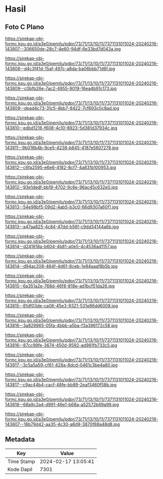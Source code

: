 # Hasil

## Foto C Plano

https://sirekap-obj-formc.kpu.go.id/a3e0/pemilu/pdpr/73/71/13/10/11/7371131011024-20240216-143807--306650de-28c7-4e60-94df-6e33bd7d043a.jpg

https://sirekap-obj-formc.kpu.go.id/a3e0/pemilu/pdpr/73/71/13/10/11/7371131011024-20240216-143808--d4c3f41d-15af-497c-a8da-ba06bbb71d6f.jpg

https://sirekap-obj-formc.kpu.go.id/a3e0/pemilu/pdpr/73/71/13/10/11/7371131011024-20240216-143809--c0bfb26e-7ac2-4955-9019-16ea4b91c173.jpg

https://sirekap-obj-formc.kpu.go.id/a3e0/pemilu/pdpr/73/71/13/10/11/7371131011024-20240216-143809--dead4c73-31c5-4bb7-8422-7cf693c0c8ad.jpg

https://sirekap-obj-formc.kpu.go.id/a3e0/pemilu/pdpr/73/71/13/10/11/7371131011024-20240216-143810--edbd1216-f608-4c10-8923-5d381d37934c.jpg

https://sirekap-obj-formc.kpu.go.id/a3e0/pemilu/pdpr/73/71/13/10/11/7371131011024-20240216-143811--9b018b4b-9ce5-4238-b845-4187e5607278.jpg

https://sirekap-obj-formc.kpu.go.id/a3e0/pemilu/pdpr/73/71/13/10/11/7371131011024-20240216-143812--c6fa2595-e6e6-4182-8cf7-4a831b100953.jpg

https://sirekap-obj-formc.kpu.go.id/a3e0/pemilu/pdpr/73/71/13/10/11/7371131011024-20240216-143812--93e1dedf-bb19-4702-9c6e-96ac45c632e0.jpg

https://sirekap-obj-formc.kpu.go.id/a3e0/pemilu/pdpr/73/71/13/10/11/7371131011024-20240216-143813--54e98bf5-09d2-4ab5-b3c0-66d9307a60f1.jpg

https://sirekap-obj-formc.kpu.go.id/a3e0/pemilu/pdpr/73/71/13/10/11/7371131011024-20240216-143813--a47aa825-4c84-47dd-b56f-c9dd34144a6b.jpg

https://sirekap-obj-formc.kpu.go.id/a3e0/pemilu/pdpr/73/71/13/10/11/7371131011024-20240216-143814--d241818a-b604-4b81-a0e5-4c4536ad1157.jpg

https://sirekap-obj-formc.kpu.go.id/a3e0/pemilu/pdpr/73/71/13/10/11/7371131011024-20240216-143814--d94ac208-464f-4d61-8ceb-1e84aaaf8b5b.jpg

https://sirekap-obj-formc.kpu.go.id/a3e0/pemilu/pdpr/73/71/13/10/11/7371131011024-20240216-143815--6a351a2e-768d-46f8-818e-ad1bcf51da26.jpg

https://sirekap-obj-formc.kpu.go.id/a3e0/pemilu/pdpr/73/71/13/10/11/7371131011024-20240216-143815--81df03de-ca06-45e3-9321-531e86dd6008.jpg

https://sirekap-obj-formc.kpu.go.id/a3e0/pemilu/pdpr/73/71/13/10/11/7371131011024-20240216-143816--3a829965-05fa-4bbb-a5ba-f3a396172c58.jpg

https://sirekap-obj-formc.kpu.go.id/a3e0/pemilu/pdpr/73/71/13/10/11/7371131011024-20240216-143816--87cc99fe-3674-450d-9592-ad981fb733c5.jpg

https://sirekap-obj-formc.kpu.go.id/a3e0/pemilu/pdpr/73/71/13/10/11/7371131011024-20240216-143817--3c5a5a59-cf61-428a-8dcd-0461c3be4a80.jpg

https://sirekap-obj-formc.kpu.go.id/a3e0/pemilu/pdpr/73/71/13/10/11/7371131011024-20240216-143817--c9ac44b4-cacf-48fe-bb89-2eaf3460f58b.jpg

https://sirekap-obj-formc.kpu.go.id/a3e0/pemilu/pdpr/73/71/13/10/11/7371131011024-20240216-143818--68a9c2a4-d991-46e1-b68a-a52572b69a99.jpg

https://sirekap-obj-formc.kpu.go.id/a3e0/pemilu/pdpr/73/71/13/10/11/7371131011024-20240216-143807--16b79d42-aa35-4c30-a6d9-3870f88a48d8.jpg


## Metadata

| Key        | Value               |
| ---------- | ------------------- |
| Time Stamp | 2024-02-17 13:05:41 |
| Kode Dapil | 7301                |



